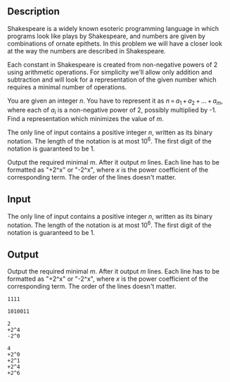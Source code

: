 ## Description

<div><p>Shakespeare is a widely known esoteric programming language in which programs look like plays by Shakespeare, and numbers are given by combinations of ornate epithets. In this problem we will have a closer look at the way the numbers are described in Shakespeare.</p><p>Each constant in Shakespeare is created from non-negative powers of 2 using arithmetic operations. For simplicity we'll allow only addition and subtraction and will look for a representation of the given number which requires a minimal number of operations.</p><p>You are given an integer <span class="tex-span"><i>n</i></span>. You have to represent it as <span class="tex-span"><i>n</i> = <i>a</i><sub class="lower-index">1</sub> + <i>a</i><sub class="lower-index">2</sub> + ... + <i>a</i><sub class="lower-index"><i>m</i></sub></span>, where each of <span class="tex-span"><i>a</i><sub class="lower-index"><i>i</i></sub></span> is a non-negative power of 2, possibly multiplied by -1. Find a representation which minimizes the value of <span class="tex-span"><i>m</i></span>.</p></div><div class="input-specification"><p>The only line of input contains a positive integer <span class="tex-span"><i>n</i></span>, written as its binary notation. The length of the notation is at most <span class="tex-span">10<sup class="upper-index">6</sup></span>. The first digit of the notation is guaranteed to be 1.</p></div><div class="output-specification"><p>Output the required minimal <span class="tex-span"><i>m</i></span>. After it output <span class="tex-span"><i>m</i></span> lines. Each line has to be formatted as "<span class="tex-font-style-tt">+2^x</span>" or "<span class="tex-font-style-tt">-2^x</span>", where <span class="tex-span"><i>x</i></span> is the power coefficient of the corresponding term. The order of the lines doesn't matter.</p></div>

## Input

<p>The only line of input contains a positive integer <span class="tex-span"><i>n</i></span>, written as its binary notation. The length of the notation is at most <span class="tex-span">10<sup class="upper-index">6</sup></span>. The first digit of the notation is guaranteed to be 1.</p>

## Output

<p>Output the required minimal <span class="tex-span"><i>m</i></span>. After it output <span class="tex-span"><i>m</i></span> lines. Each line has to be formatted as "<span class="tex-font-style-tt">+2^x</span>" or "<span class="tex-font-style-tt">-2^x</span>", where <span class="tex-span"><i>x</i></span> is the power coefficient of the corresponding term. The order of the lines doesn't matter.</p>





```input1
1111

```




```input2
1010011

```




```output1
2
+2^4
-2^0

```




```output2
4
+2^0
+2^1
+2^4
+2^6

```


